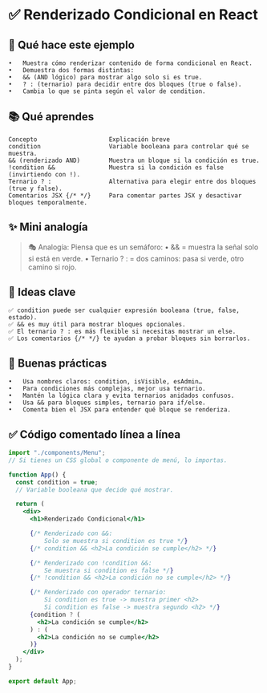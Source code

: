 

# ✅ Renderizado Condicional en React

## 🎯 Qué hace este ejemplo
```
•	Muestra cómo renderizar contenido de forma condicional en React.
•	Demuestra dos formas distintas:
•	&& (AND lógico) para mostrar algo solo si es true.
•	? : (ternario) para decidir entre dos bloques (true o false).
•	Cambia lo que se pinta según el valor de condition.
```

## 📚 Qué aprendes
```
Concepto                    Explicación breve
condition	                Variable booleana para controlar qué se muestra.
&& (renderizado AND)	    Muestra un bloque si la condición es true.
!condition &&	            Muestra si la condición es false (invirtiendo con !).
Ternario ? :	            Alternativa para elegir entre dos bloques (true y false).
Comentarios JSX {/* */}	    Para comentar partes JSX y desactivar bloques temporalmente.
```

## ✨ Mini analogía

>🎭 Analogía:
Piensa que es un semáforo:
	•	&& = muestra la señal solo si está en verde.
	•	Ternario ? : = dos caminos: pasa si verde, otro camino si rojo.

## 🔗 Ideas clave
```
✅ condition puede ser cualquier expresión booleana (true, false, estado).
✅ && es muy útil para mostrar bloques opcionales.
✅ El ternario ? : es más flexible si necesitas mostrar un else.
✅ Los comentarios {/* */} te ayudan a probar bloques sin borrarlos.
```

## 📌 Buenas prácticas
```
•	Usa nombres claros: condition, isVisible, esAdmin…
•	Para condiciones más complejas, mejor usa ternario.
•	Mantén la lógica clara y evita ternarios anidados confusos.
•	Usa && para bloques simples, ternario para if/else.
•	Comenta bien el JSX para entender qué bloque se renderiza.
```

## ✅ Código comentado línea a línea
```jsx
import "./components/Menu"; 
// Si tienes un CSS global o componente de menú, lo importas.

function App() {
  const condition = true; 
  // Variable booleana que decide qué mostrar.

  return (
    <div>
      <h1>Renderizado Condicional</h1>

      {/* Renderizado con &&:
          Solo se muestra si condition es true */}
      {/* condition && <h2>La condición se cumple</h2> */}

      {/* Renderizado con !condition &&:
          Se muestra si condition es false */}
      {/* !condition && <h2>La condición no se cumple</h2> */}

      {/* Renderizado con operador ternario:
          Si condition es true -> muestra primer <h2>
          Si condition es false -> muestra segundo <h2> */}
      {condition ? (
        <h2>La condición se cumple</h2>
      ) : (
        <h2>La condición no se cumple</h2>
      )}
    </div>
  );
}

export default App;
```
